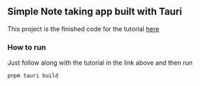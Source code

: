 ## Simple Note taking app built with Tauri 

This project is the finished code for the tutorial [here](https://spacedimp.com/blog/using-rust-tauri-and-sveltekit-to-build-an-app/)

### How to run

Just follow along with the tutorial in the link above and 
then run 

````
pnpm tauri build
````



